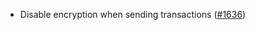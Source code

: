 - Disable encryption when sending transactions
  ([\#1636](https://github.com/anoma/namada/pull/1636))